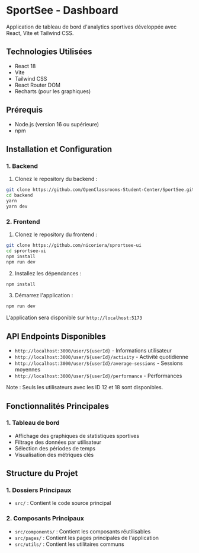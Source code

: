 # SportSee - Dashboard

Application de tableau de bord d'analytics sportives développée avec React, Vite et Tailwind CSS.

## Technologies Utilisées

- React 18
- Vite
- Tailwind CSS
- React Router DOM
- Recharts (pour les graphiques)

## Prérequis

- Node.js (version 16 ou supérieure)
- npm

## Installation et Configuration

### 1. Backend

1. Clonez le repository du backend :

```bash
git clone https://github.com/OpenClassrooms-Student-Center/SportSee.git backend
cd backend
yarn
yarn dev
```

### 2. Frontend

1. Clonez le repository du frontend :

```bash
git clone https://github.com/nicoriera/sprortsee-ui
cd sprortsee-ui
npm install
npm run dev
```

2. Installez les dépendances :

```bash
npm install
```

3. Démarrez l'application :

```bash
npm run dev
```

L'application sera disponible sur `http://localhost:5173`

## API Endpoints Disponibles

- `http://localhost:3000/user/${userId}` - Informations utilisateur
- `http://localhost:3000/user/${userId}/activity` - Activité quotidienne
- `http://localhost:3000/user/${userId}/average-sessions` - Sessions moyennes
- `http://localhost:3000/user/${userId}/performance` - Performances

Note : Seuls les utilisateurs avec les ID 12 et 18 sont disponibles.

## Fonctionnalités Principales

### 1. Tableau de bord

- Affichage des graphiques de statistiques sportives
- Filtrage des données par utilisateur
- Sélection des périodes de temps
- Visualisation des métriques clés

## Structure du Projet

### 1. Dossiers Principaux

- `src/` : Contient le code source principal

### 2. Composants Principaux

- `src/components/` : Contient les composants réutilisables
- `src/pages/` : Contient les pages principales de l'application
- `src/utils/` : Contient les utilitaires communs
